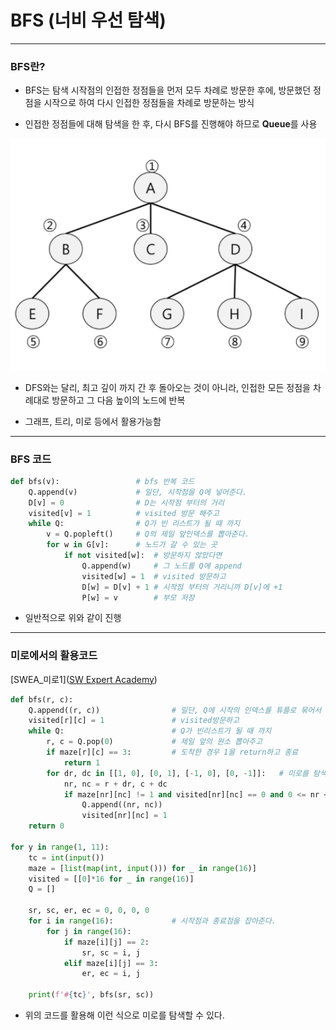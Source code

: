 # BFS (너비 우선 탐색)

---

### BFS란?

- BFS는 탐색 시작점의 인접한 정점들을 먼저 모두 차례로 방문한 후에, 방문했던 정점을 시작으로 하여 다시 인접한 정점들을 차례로 방문하는 방식

- 인접한 정점들에 대해 탐색을 한 후, 다시 BFS를 진행해야 하므로 **Queue**를 사용

![](BFS_assets/2022-09-02-21-23-49-image.png)

- DFS와는 달리, 최고 깊이 까지 간 후 돌아오는 것이 아니라, 인접한 모든 정점을 차례대로 방문하고 그 다음 높이의 노드에 반복

- 그래프, 트리, 미로 등에서 활용가능함

---

### BFS 코드

```python
def bfs(v):                 # bfs 반복 코드
    Q.append(v)             # 일단, 시작점을 Q에 넣어준다.
    D[v] = 0                # D는 시작점 부터의 거리
    visited[v] = 1          # visited 방문 해주고
    while Q:                # Q가 빈 리스트가 될 때 까지
        v = Q.popleft()     # Q의 제일 앞인덱스를 뽑아준다.
        for w in G[v]:      # 노드가 갈 수 있는 곳
            if not visited[w]:  # 방문하지 않았다면
                Q.append(w)     # 그 노드를 Q에 append
                visited[w] = 1  # visited 방문하고
                D[w] = D[v] + 1 # 시작점 부터의 거리니까 D[v]에 +1
                P[w] = v        # 부모 저장
```

- 일반적으로 위와 같이 진행

---

### 미로에서의 활용코드

[SWEA_미로1]([SW Expert Academy](https://swexpertacademy.com/main/code/problem/problemDetail.do?contestProbId=AV14vXUqAGMCFAYD))

```python
def bfs(r, c):
    Q.append((r, c))                # 일단, Q에 시작의 인덱스를 튜플로 묶어서 넣어준다.
    visited[r][c] = 1               # visited방문하고
    while Q:                        # Q가 빈리스트가 될 때 까지
        r, c = Q.pop(0)             # 제일 앞의 원소 뽑아주고
        if maze[r][c] == 3:         # 도착한 경우 1을 return하고 종료
            return 1
        for dr, dc in [[1, 0], [0, 1], [-1, 0], [0, -1]]:   # 미로를 탐색
            nr, nc = r + dr, c + dc
            if maze[nr][nc] != 1 and visited[nr][nc] == 0 and 0 <= nr < 16 and 0 <= nc < 16:
                Q.append((nr, nc))
                visited[nr][nc] = 1
    return 0

for y in range(1, 11):
    tc = int(input())
    maze = [list(map(int, input())) for _ in range(16)]
    visited = [[0]*16 for _ in range(16)]
    Q = []

    sr, sc, er, ec = 0, 0, 0, 0
    for i in range(16):             # 시작점과 종료점을 잡아준다.
        for j in range(16):
            if maze[i][j] == 2:
                sr, sc = i, j
            elif maze[i][j] == 3:
                er, ec = i, j

    print(f'#{tc}', bfs(sr, sc))

```

- 위의 코드를 활용해 이런 식으로 미로를 탐색할 수 있다.


